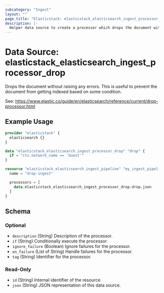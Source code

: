 ```yaml
---
subcategory: "Ingest"
layout: ""
page_title: "Elasticstack: elasticstack_elasticsearch_ingest_processor_drop Data Source"
description: |-
  Helper data source to create a processor which drops the document without raising any errors.
---
```


# Data Source: elasticstack_elasticsearch_ingest_processor_drop

Drops the document without raising any errors. This is useful to prevent the document from getting indexed based on some condition.

See: https://www.elastic.co/guide/en/elasticsearch/reference/current/drop-processor.html


## Example Usage

```terraform
provider "elasticstack" {
  elasticsearch {}
}

data "elasticstack_elasticsearch_ingest_processor_drop" "drop" {
  if = "ctx.network_name == 'Guest'"
}

resource "elasticstack_elasticsearch_ingest_pipeline" "my_ingest_pipeline" {
  name = "drop-ingest"

  processors = [
    data.elasticstack_elasticsearch_ingest_processor_drop.drop.json
  ]
}
```

<!-- schema generated by tfplugindocs -->
## Schema

### Optional

- `description` (String) Description of the processor.
- `if` (String) Conditionally execute the processor
- `ignore_failure` (Boolean) Ignore failures for the processor.
- `on_failure` (List of String) Handle failures for the processor.
- `tag` (String) Identifier for the processor.

### Read-Only

- `id` (String) Internal identifier of the resource
- `json` (String) JSON representation of this data source.
